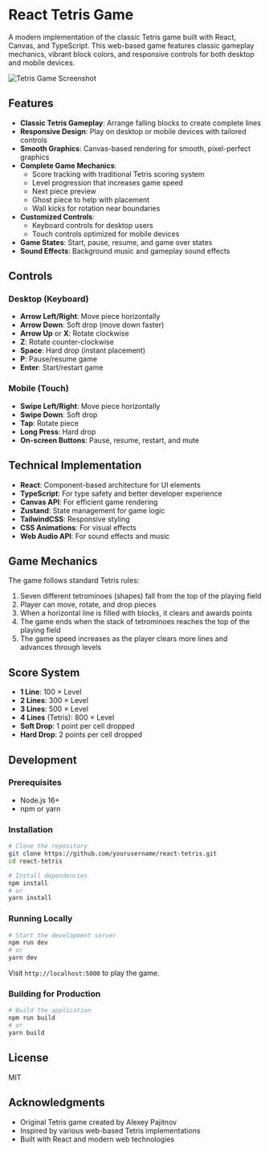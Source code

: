 # React Tetris Game

A modern implementation of the classic Tetris game built with React, Canvas, and TypeScript. This web-based game features classic gameplay mechanics, vibrant block colors, and responsive controls for both desktop and mobile devices.

![Tetris Game Screenshot](docs/tetris-screenshot.png)

## Features

- **Classic Tetris Gameplay**: Arrange falling blocks to create complete lines
- **Responsive Design**: Play on desktop or mobile devices with tailored controls
- **Smooth Graphics**: Canvas-based rendering for smooth, pixel-perfect graphics
- **Complete Game Mechanics**:
  - Score tracking with traditional Tetris scoring system
  - Level progression that increases game speed
  - Next piece preview
  - Ghost piece to help with placement
  - Wall kicks for rotation near boundaries
- **Customized Controls**:
  - Keyboard controls for desktop users
  - Touch controls optimized for mobile devices
- **Game States**: Start, pause, resume, and game over states
- **Sound Effects**: Background music and gameplay sound effects

## Controls

### Desktop (Keyboard)

- **Arrow Left/Right**: Move piece horizontally
- **Arrow Down**: Soft drop (move down faster)
- **Arrow Up** or **X**: Rotate clockwise
- **Z**: Rotate counter-clockwise
- **Space**: Hard drop (instant placement)
- **P**: Pause/resume game
- **Enter**: Start/restart game

### Mobile (Touch)

- **Swipe Left/Right**: Move piece horizontally
- **Swipe Down**: Soft drop
- **Tap**: Rotate piece
- **Long Press**: Hard drop
- **On-screen Buttons**: Pause, resume, restart, and mute

## Technical Implementation

- **React**: Component-based architecture for UI elements
- **TypeScript**: For type safety and better developer experience
- **Canvas API**: For efficient game rendering
- **Zustand**: State management for game logic
- **TailwindCSS**: Responsive styling
- **CSS Animations**: For visual effects
- **Web Audio API**: For sound effects and music

## Game Mechanics

The game follows standard Tetris rules:

1. Seven different tetrominoes (shapes) fall from the top of the playing field
2. Player can move, rotate, and drop pieces
3. When a horizontal line is filled with blocks, it clears and awards points
4. The game ends when the stack of tetrominoes reaches the top of the playing field
5. The game speed increases as the player clears more lines and advances through levels

## Score System

- **1 Line**: 100 × Level
- **2 Lines**: 300 × Level
- **3 Lines**: 500 × Level
- **4 Lines** (Tetris): 800 × Level
- **Soft Drop**: 1 point per cell dropped
- **Hard Drop**: 2 points per cell dropped

## Development

### Prerequisites

- Node.js 16+
- npm or yarn

### Installation

```bash
# Clone the repository
git clone https://github.com/yourusername/react-tetris.git
cd react-tetris

# Install dependencies
npm install
# or
yarn install
```

### Running Locally

```bash
# Start the development server
npm run dev
# or
yarn dev
```

Visit `http://localhost:5000` to play the game.

### Building for Production

```bash
# Build the application
npm run build
# or
yarn build
```

## License

MIT

## Acknowledgments

- Original Tetris game created by Alexey Pajitnov
- Inspired by various web-based Tetris implementations
- Built with React and modern web technologies